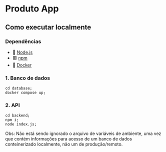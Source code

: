 # Produto App

## Como executar localmente

### Dependências
- 🔶 [Node.js](https://nodejs.org/)
- 🟥 [npm](https://docs.npmjs.com/downloading-and-installing-node-js-and-npm)
- 🐋 [Docker](https://www.docker.com/)

### 1. Banco de dados
```
cd database;
docker compose up;
```
### 2. API
```
cd backend;
npm i;
node index.js;
```
Obs: Não está sendo ignorado o arquivo de variáveis de ambiente, uma vez que contém informações para acesso de um banco de dados conteinerizado localmente, não um de produção/remoto.
